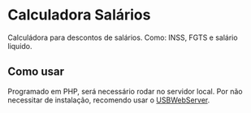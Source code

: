 # Calculadora Salários

Calculádora para descontos de salários. Como: INSS, FGTS e salário liquido.

## Como usar

Programado em PHP, será necessário rodar no servidor local. Por não necessitar de instalação, recomendo usar o [USBWebServer](https://www.usbwebserver.net/webserver/).
